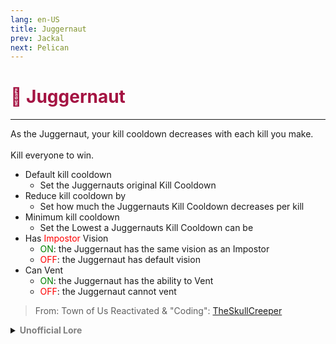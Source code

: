 ```yaml
---
lang: en-US
title: Juggernaut
prev: Jackal
next: Pelican
---
```


# <font color="#a41342">💪 <b>Juggernaut</b></font> <Badge text="Killing" type="tip" vertical="middle"/>
---

As the Juggernaut, your kill cooldown decreases with each kill you make.<br><br>
Kill everyone to win.
* Default kill cooldown
  * Set the Juggernauts original Kill Cooldown
* Reduce kill cooldown by
  * Set how much the Juggernauts Kill Cooldown decreases per kill
* Minimum kill cooldown
  * Set the Lowest a Juggernauts Kill Cooldown can be
* Has <font color=red>Impostor</font> Vision
  * <font color=green>ON</font>: the Juggernaut has the same vision as an Impostor
  * <font color=red>OFF</font>: the Juggernaut has default vision
* Can Vent
  * <font color=green>ON</font>: the Juggernaut has the ability to Vent
  * <font color=red>OFF</font>: the Juggernaut cannot vent

> From: Town of Us Reactivated & "Coding": [TheSkullCreeper](https://github.com/Loonie-Toons)

<details>
<summary><b><font color=gray>Unofficial Lore</font></b></summary>

Placeholder: This role is a ROLE OH EM GOSH
> Submitted by: Member
</details>